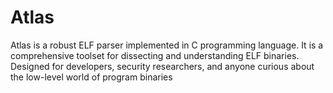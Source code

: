 # Atlas
Atlas is a robust ELF parser implemented in C programming language. It is a comprehensive toolset for dissecting and understanding ELF binaries. Designed for developers, security researchers, and anyone curious about the low-level world of program binaries
